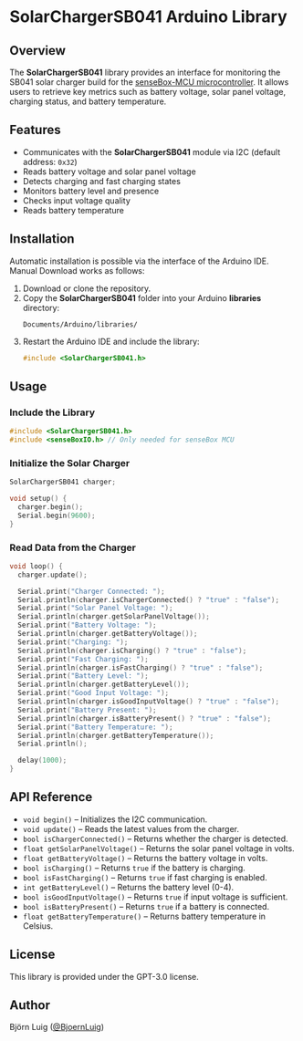# SolarChargerSB041 Arduino Library

## Overview
The **SolarChargerSB041** library provides an interface for monitoring the SB041 solar charger build for the [senseBox-MCU microcontroller](https://www.sensebox.de). It allows users to retrieve key metrics such as battery voltage, solar panel voltage, charging status, and battery temperature.

## Features
- Communicates with the **SolarChargerSB041** module via I2C (default address: `0x32`)
- Reads battery voltage and solar panel voltage
- Detects charging and fast charging states
- Monitors battery level and presence
- Checks input voltage quality
- Reads battery temperature

## Installation
Automatic installation is possible via the interface of the Arduino IDE. Manual Download works as follows:

1. Download or clone the repository.
2. Copy the **SolarChargerSB041** folder into your Arduino **libraries** directory:
   ```
   Documents/Arduino/libraries/
   ```
3. Restart the Arduino IDE and include the library:
   ```cpp
   #include <SolarChargerSB041.h>

## Usage
### Include the Library
```cpp
#include <SolarChargerSB041.h>
#include <senseBoxIO.h> // Only needed for senseBox MCU
```

### Initialize the Solar Charger
```cpp
SolarChargerSB041 charger;

void setup() {
  charger.begin();
  Serial.begin(9600);
}
```

### Read Data from the Charger
```cpp
void loop() {
  charger.update();

  Serial.print("Charger Connected: ");
  Serial.println(charger.isChargerConnected() ? "true" : "false");
  Serial.print("Solar Panel Voltage: ");
  Serial.println(charger.getSolarPanelVoltage());
  Serial.print("Battery Voltage: ");
  Serial.println(charger.getBatteryVoltage());
  Serial.print("Charging: ");
  Serial.println(charger.isCharging() ? "true" : "false");
  Serial.print("Fast Charging: ");
  Serial.println(charger.isFastCharging() ? "true" : "false");
  Serial.print("Battery Level: ");
  Serial.println(charger.getBatteryLevel());
  Serial.print("Good Input Voltage: ");
  Serial.println(charger.isGoodInputVoltage() ? "true" : "false");
  Serial.print("Battery Present: ");
  Serial.println(charger.isBatteryPresent() ? "true" : "false");
  Serial.print("Battery Temperature: ");
  Serial.println(charger.getBatteryTemperature());
  Serial.println();

  delay(1000);
}
```

## API Reference
- `void begin()` – Initializes the I2C communication.
- `void update()` – Reads the latest values from the charger.
- `bool isChargerConnected()` – Returns whether the charger is detected.
- `float getSolarPanelVoltage()` – Returns the solar panel voltage in volts.
- `float getBatteryVoltage()` – Returns the battery voltage in volts.
- `bool isCharging()` – Returns `true` if the battery is charging.
- `bool isFastCharging()` – Returns `true` if fast charging is enabled.
- `int getBatteryLevel()` – Returns the battery level (0-4).
- `bool isGoodInputVoltage()` – Returns `true` if input voltage is sufficient.
- `bool isBatteryPresent()` – Returns `true` if a battery is connected.
- `float getBatteryTemperature()` – Returns battery temperature in Celsius.

## License
This library is provided under the GPT-3.0 license.

## Author
Björn Luig ([@BjoernLuig](https://github.com/BjoernLuig))

